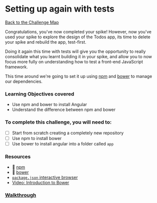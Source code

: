 # Setting up again with tests

[Back to the Challenge Map](00_challenge_map.md)

Congratulations, you've now completed your spike! However, now you've used your
spike to explore the design of the Todos app, its time to delete your spike and
rebuild the app, test-first.

Doing it again this time with tests will give you the opportunity to really
consolidate what you learnt building it in your spike, and allow you to now
focus more fully on understanding how to test a front-end JavaScript framework.

This time around we're going to set it up using [npm](https://www.npmjs.com/) and [bower](http://bower.io/) to manage
our dependencies.

### Learning Objectives covered
- Use npm and bower to install Angular
- Understand the difference between npm and bower

### To complete this challenge, you will need to:

- [ ] Start from scratch creating a completely new repository
- [ ] Use npm to install bower
- [ ] Use bower to install angular into a folder called `app`

### Resources

* :pill: [npm](https://github.com/makersacademy/course/blob/master/pills/npm.md)
* :pill: [bower](https://github.com/makersacademy/course/blob/master/pills/bower.md)
* [`package.json` interactive browser](http://browsenpm.org/package.json)
* [Video: Introduction to Bower](https://egghead.io/lessons/bower-introduction-and-setup)

### [Walkthrough](walkthroughs/08_setting_up_again_with_tests.md)

